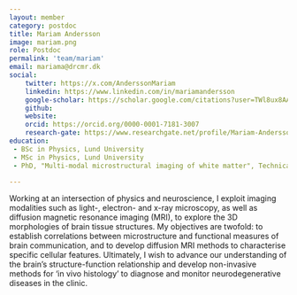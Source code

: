 ```yaml
---
layout: member
category: postdoc
title: Mariam Andersson
image: mariam.png
role: Postdoc
permalink: 'team/mariam'
email: mariama@drcmr.dk
social:
    twitter: https://x.com/AnderssonMariam
    linkedin: https://www.linkedin.com/in/mariamandersson
    google-scholar: https://scholar.google.com/citations?user=TWl8ux8AAAAJ&hl=da
    github: 
    website:
    orcid: https://orcid.org/0000-0001-7181-3007
    research-gate: https://www.researchgate.net/profile/Mariam-Andersson
education:
 - BSc in Physics, Lund University
 - MSc in Physics, Lund University
 - PhD, "Multi-modal microstructural imaging of white matter", Technical University of Denmark

---
```


Working at an intersection of physics and neuroscience, I exploit imaging modalities such as light-, electron- and x-ray microscopy, as well as diffusion magnetic resonance imaging (MRI), to explore the 3D morphologies of brain tissue structures. My objectives are twofold: to establish correlations between microstructure and functional measures of brain communication, and to develop diffusion MRI methods to characterise specific cellular features. Ultimately, I wish to advance our understanding of the brain’s structure-function relationship and develop non-invasive methods for ‘in vivo histology’ to diagnose and monitor neurodegenerative diseases in the clinic.
